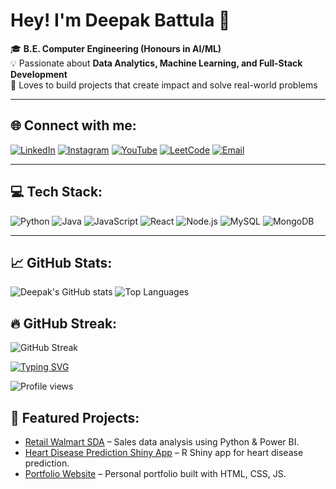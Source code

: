 # Hey! I'm Deepak Battula 👋

🎓 **B.E. Computer Engineering (Honours in AI/ML)**  
💡 Passionate about **Data Analytics, Machine Learning, and Full-Stack Development**  
🚀 Loves to build projects that create impact and solve real-world problems

---

## 🌐 Connect with me:
[![LinkedIn](https://img.shields.io/badge/LinkedIn-0077BS.svg?style=for-the-badge&logo=linkedin&logoColor=white)](https://linkedin.com/in/YOURUSERNAME)
[![Instagram](https://img.shields.io/badge/Instagram-E440SF.svg?style=for-the-badge&logo=instagram&logoColor=white)](https://instagram.com/YOURUSERNAME)
[![YouTube](https://img.shields.io/badge/YouTube-FF0000.svg?style=for-the-badge&logo=youtube&logoColor=white)](https://youtube.com/YOURUSERNAME)
[![LeetCode](https://img.shields.io/badge/LeetCode-FFA116.svg?style=for-the-badge&logo=leetcode&logoColor=black)](https://leetcode.com/YOURUSERNAME)
[![Email](https://img.shields.io/badge/Email-D14836.svg?style=for-the-badge&logo=gmail&logoColor=white)](mailto:YOUREMAIL@gmail.com)


---

## 💻 Tech Stack:
![Python](https://img.shields.io/badge/Python-3776AB?style=flat&logo=python&logoColor=white)
![Java](https://img.shields.io/badge/Java-ED8B00?style=flat&logo=openjdk&logoColor=white)
![JavaScript](https://img.shields.io/badge/JavaScript-F7DF1E?style=flat&logo=javascript&logoColor=black)
![React](https://img.shields.io/badge/React-20232A?style=flat&logo=react&logoColor=61DAFB)
![Node.js](https://img.shields.io/badge/Node.js-438S3D?style=flat&logo=node.js&logoColor=white)
![MySQL](https://img.shields.io/badge/MySQL-00SC84?style=flat&logo=mysql&logoColor=white)
![MongoDB](https://img.shields.io/badge/MongoDB-4EA94B?style=flat&logo=mongodb&logoColor=white)


---

## 📈 GitHub Stats:
![Deepak's GitHub stats](https://github-readme-stats.vercel.app/api?username=DkBattulaS&show_icons=true&theme=dark)
![Top Languages](https://github-readme-stats.vercel.app/api/top-langs/?username=DkBattulaS&layout=compact&theme=dark)



## 🔥 GitHub Streak:
![GitHub Streak](https://streak-stats.demolab.com?user=DkBattulaS&theme=dark&hide_border=true)

[![Typing SVG](https://readme-typing-svg.herokuapp.com?size=24&color=00BFFF&lines=Hi+There!+👋;I'm+Deepak+Battula;Data+Analyst+%7C+ML+Enthusiast;Full+Stack+Developer)](https://git.io/typing-svg)


![Profile views](https://komarev.com/ghpvc/?username=DkBattulaS&label=Profile%20views&color=0e7Sb6&style=flat)



## 🚀 Featured Projects:
- [Retail Walmart SDA](https://github.com/DkBattulaS/Retail-Walmart--SDA) – Sales data analysis using Python & Power BI.
- [Heart Disease Prediction Shiny App](https://github.com/DkBattulaS/Heart-Disease-Prediction-Shiny-App) – R Shiny app for heart disease prediction.
- [Portfolio Website](https://github.com/DkBattulaS/Portfolio) – Personal portfolio built with HTML, CSS, JS.
